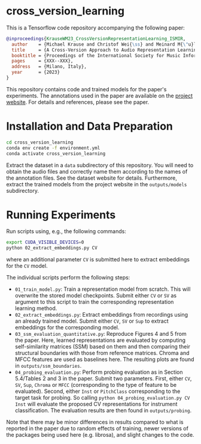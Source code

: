 # cross_version_learning

This is a Tensorflow code repository accompanying the following paper:

```bibtex
@inproceedings{KrauseWM23_CrossVersionRepresentationLearning_ISMIR,
  author    = {Michael Krause and Christof Wei{\ss} and Meinard M{\"u}ller},
  title     = {A Cross-Version Approach to Audio Representation Learning for Orchestral Music},
  booktitle = {Proceedings of the International Society for Music Information Retrieval Conference ({ISMIR})},
  pages     = {XXX--XXX},
  address   = {Milano, Italy},
  year      = {2023}
}
```

This repository contains code and trained models for the paper's experiments. The annotations used in the paper are available on the [project website](https://www.audiolabs-erlangen.de/resources/MIR/2023-ISMIR-CrossVersionLearning).
For details and references, please see the paper.

# Installation and Data Preparation

```bash
cd cross_version_learning
conda env create -f environment.yml
conda activate cross_version_learning
```

Extract the dataset in a ```data``` subdirectory of this repository. You will need to obtain the audio files and correctly name them according to the names of the annotation files. See the dataset website for details. Furthermore, extract the trained models from the project website in the ```outputs/models``` subdirectory.

# Running Experiments

Run scripts using, e.g., the following commands:  
```bash
export CUDA_VISIBLE_DEVICES=0
python 02_extract_embeddings.py CV
```
where an additional parameter ```CV``` is submitted here to extract embeddings for the ```CV``` model.

The individual scripts perform the following steps:
- ```01_train_model.py```: Train a representation model from scratch. This will overwrite the stored model checkpoints. Submit either ```CV``` or ```SV``` as argument to this script to train the corresponding representation learning method.
- ```02_extract_embeddings.py```: Extract embeddings from recordings using an already trained model. Submit either ```CV```, ```SV``` or ```Sup``` to extract embeddings for the corresponding model.
- ```03_ssm_evaluation_quantitative.py```: Reproduce Figures 4 and 5 from the paper. Here, learned representations are evaluated by computing self-similarity matrices (SSM) based on them and then comparing their structural boundaries with those from reference matrices. Chroma and MFCC features are used as baselines here. The resulting plots are found in ```outputs/ssm_boundaries```.
- ```04_probing_evaluation.py```: Perform probing evaluation as in Section 5.4/Tables 2 and 3 in the paper. Submit two parameters. First, either ```CV```, ```SV```, ```Sup```, ```Chroma``` or ```MFCC``` (corresponding to the type of feature to be evaluated). Second, either ```Inst``` or ```PitchClass``` corresponding to the target task for probing. So calling ```python 04_probing_evaluation.py CV Inst``` will evaluate the proposed CV representations for instrument classification. The evaluation results are then found in ```outputs/probing```.

Note that there may be minor differences in results compared to what is reported in the paper due to random effects of training, newer versions of the packages being used here (e.g. librosa), and slight changes to the code.